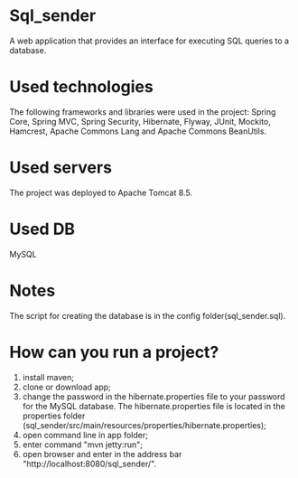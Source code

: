 # Sql_sender
A web application that provides an interface for executing SQL queries to a database.

# Used technologies
The following frameworks and libraries were used in the project: Spring Core, Spring MVC, Spring Security, Hibernate, Flyway, JUnit, Mockito, Hamcrest, Apache Commons Lang and Apache Commons BeanUtils.

# Used servers
The project was deployed to Apache Tomcat 8.5.

# Used DB
MySQL

# Notes
The script for creating the database is in the config folder(sql_sender.sql).

# How can you run a project?
1) install maven;
2) clone or download app;
3) change the password in the hibernate.properties file to your password for the MySQL database. The hibernate.properties file is located in the properties folder (sql_sender/src/main/resources/properties/hibernate.properties);
4) open command line in app folder;
5) enter command "mvn jetty:run";
6) open browser and enter in the address bar "http://localhost:8080/sql_sender/".
